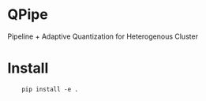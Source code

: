 # QPipe
Pipeline + Adaptive Quantization for Heterogenous Cluster

# Install
```
    pip install -e .
```